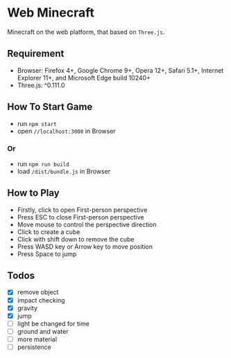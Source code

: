 Web Minecraft
========
Minecraft on the web platform, that based on `Three.js`.
## Requirement
- Browser: Firefox 4+, Google Chrome 9+, Opera 12+, Safari 5.1+, Internet Explorer 11+, and Microsoft Edge build 10240+
- Three.js: ^0.111.0
## How To Start Game
- run `npm start`
- open `//localhost:3000` in Browser
### Or
- run `npm run build`
- load `/dist/bundle.js` in Browser
## How to Play
- Firstly, click to open First-person perspective
- Press ESC to close First-person perspective
- Move mouse to control the perspective direction
- Click to create a cube
- Click with shift down to remove the cube
- Press WASD key or Arrow key to move position
- Press Space to jump
## Todos
- [x] remove object
- [x] impact checking
- [x] gravity
- [x] jump
- [ ] light be changed for time
- [ ] ground and water
- [ ] more material
- [ ] persistence